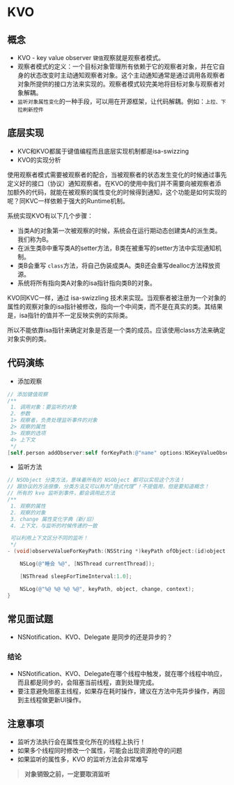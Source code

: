 # KVO

## 概念

* KVO - key value observer `键值`观察就是观察者模式。
* 观察者模式的定义：一个目标对象管理所有依赖于它的观察者对象，并在它自身的状态改变时主动通知观察者对象。这个主动通知通常是通过调用各观察者对象所提供的接口方法来实现的。观察者模式较完美地将目标对象与观察者对象解耦。
* `监听对象属性变化`的一种手段，可以用在开源框架，让代码解耦。例如：`上拉、下拉刷新控件`

## 底层实现
- KVC和KVO都属于键值编程而且底层实现机制都是isa-swizzing
- KVO的实现分析

使用观察者模式需要被观察者的配合，当被观察者的状态发生变化的时候通过事先定义好的接口（协议）通知观察者。在KVO的使用中我们并不需要向被观察者添加额外的代码，就能在被观察的属性变化的时候得到通知，这个功能是如何实现的呢？同KVC一样依赖于强大的Runtime机制。

系统实现KVO有以下几个步骤：

- 当类A的对象第一次被观察的时候，系统会在运行期动态创建类A的派生类。我们称为B。
- 在派生类B中重写类A的setter方法，B类在被重写的setter方法中实现通知机制。
- 类B会重写 `class`方法，将自己伪装成类A。类B还会重写dealloc方法释放资源。
- 系统将所有指向类A对象的isa指针指向类B的对象。

KVO同KVC一样，通过 isa-swizzling 技术来实现。当观察者被注册为一个对象的属性的观察对象的isa指针被修改，指向一个中间类，而不是在真实的类。其结果是，isa指针的值并不一定反映实例的实际类。

所以不能依靠isa指针来确定对象是否是一个类的成员。应该使用class方法来确定对象实例的类。

## 代码演练

* 添加观察

```objectivec
// 添加键值观察
/**
 1. 调用对象：要监听的对象
 2. 参数
 1> 观察者，负责处理监听事件的对象
 2> 观察的属性
 3> 观察的选项
 4> 上下文
 */
[self.person addObserver:self forKeyPath:@"name" options:NSKeyValueObservingOptionNew | NSKeyValueObservingOptionOld context:@"Person Name"];
```

* 监听方法

```objectivec
// NSObject 分类方法，意味着所有的 NSObject 都可以实现这个方法！
// 跟协议的方法很像，分类方法又可以称为“隐式代理”！不提倡用，但是要知道概念！
// 所有的 kvo 监听到事件，都会调用此方法
/**
 1. 观察的属性
 2. 观察的对象
 3. change 属性变化字典（新/旧）
 4. 上下文，与监听的时候传递的一致

 可以利用上下文区分不同的监听！
 */
- (void)observeValueForKeyPath:(NSString *)keyPath ofObject:(id)object change:(NSDictionary *)change context:(void *)context {

    NSLog(@"睡会 %@", [NSThread currentThread]);

    [NSThread sleepForTimeInterval:1.0];

    NSLog(@"%@ %@ %@ %@", keyPath, object, change, context);
}
```
## 常见面试题
* NSNotification、KVO、Delegate 是同步的还是异步的？

### 结论
- NSNotification、KVO、Delegate在哪个线程中触发，就在哪个线程中响应，而且都是同步的，会阻塞当前线程，直到处理完成。
- 要注意避免阻塞主线程，如果存在耗时操作，建议在方法中先异步操作，再回到主线程做更新UI操作。

## 注意事项

* 监听方法执行会在属性变化所在的线程上执行！
* 如果多个线程同时修改一个属性，可能会出现资源抢夺的问题
* 如果监听的属性多，KVO 的监听方法会非常难写

> **对象销毁之前，一定要取消监听**

